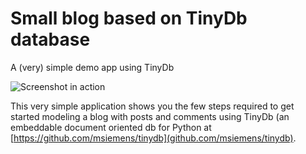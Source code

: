 # Small blog based on TinyDb database

A (very) simple demo app using TinyDb

![Screenshot in *action*](https://raw.githubusercontent.com/mikeckennedy/tinydb-sample-blog/master/readme-resources/terminal.png)

This very simple application shows you the few steps required to get started modeling a blog with posts and comments using TinyDb (an embeddable document oriented db for Python at [https://github.com/msiemens/tinydb](github.com/msiemens/tinydb).


